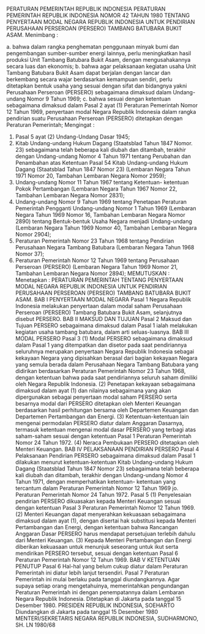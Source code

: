 PERATURAN PEMERINTAH REPUBLIK INDONESIA PERATURAN PEMERINTAH REPUBLIK INDONESIA NOMOR 42 TAHUN 1980 TENTANG PENYERTAAN MODAL NEGARA REPUBLIK INDONESIA UNTUK PENDIRIAN PERUSAHAAN PERSEROAN (PERSERO) TAMBANG BATUBARA BUKIT ASAM.
Menimbang :

a. bahwa dalam rangka penghematan penggunaan minyak bumi dan pengembangan sumber-sumber energi lainnya, perlu meningkatkan hasil produksi Unit Tambang Batubara Bukit Asam, dengan mengusahakannya secara luas dan ekonomis;
b. bahwa agar pelaksanaan kegiatan usaha Unit Tambang Batubara Bukit Asam dapat berjalan dengan lancar dan berkembang secara wajar berdasarkan kemampuan sendiri, perlu ditetapkan bentuk usaha yang sesuai dengan sifat dan bidangnya yakni Perusahaan Perseroan (PERSERO) sebagaimana dimaksud dalam Undang-undang Nomor 9 Tahun 1969;
c. bahwa sesuai dengan ketentuan sebagaimana dimaksud dalam Pasal 2 ayat (1) Peraturan Pemerintah Nomor 12 Tahun 1969, penyertaan modal Negara Republik Indonesia dalam rangka pendirian suatu Perusahaan Perseroan (PERSERO) ditetapkan dengan Peraturan Pemerintah;
Mengingat :

1. Pasal 5 ayat (2) Undang-Undang Dasar 1945;
2. Kitab Undang-undang Hukum Dagang (Staatsblad Tahun 1847 Nomor. 23) sebagaimana telah beberapa kali diubah dan ditambah, terakhir dengan Undang-undang Nomor 4 Tahun 1971 tentang Perubahan dan Penambahan atas Ketentuan Pasal 54 Kitab Undang-undang Hukum Dagang (Staatsblad Tahun 1847 Nomor 23) (Lembaran Negara Tahun 1971 Nomor 20, Tambahan Lembaran Negara Nomor 2959);
3. Undang-undang Nomor 11 Tahun 1967 tentang Ketentuan- ketentuan Pokok Pertambangan (Lembaran Negara Tahun 1967 Nomor 22, Tambahan Lembaran Negara Nomor 2831);
4. Undang-undang Nomor 9 Tahun 1969 tentang Penetapan Peraturan Pemerintah Pengganti Undang-undang Nomor 1 Tahun 1969 (Lembaran Negara Tahun 1969 Nomor 16, Tambahan Lembaran Negara Nomor 2890) tentang Bentuk-bentuk Usaha Negara menjadi Undang-undang (Lembaran Negara Tahun 1969 Nomor 40, Tambahan Lembaran Negara Nomor 2904);
5. Peraturan Pemerintah Nomor 23 Tahun 1968 tentang Pendirian Perusahaan Negara Tambang Batubara (Lembaran Negara Tahun 1968 Nomor 37);
6. Peraturan Pemerintah Nomor 12 Tahun 1969 tentang Perusahaan Perseroan (PERSERO) (Lembaran Negara Tahun 1969 Nomor 21, Tambahan Lembaran Negara Nomor 2894);
MEMUTUSKAN :
 Menetapkan : PERATURAN PEMERINTAH TENTANG PENYERTAAN MODAL NEGARA REPUBLIK INDONESIA UNTUK PENDIRIAN PERUSAHAAN PERSEROAN (PERSERO) TAMBANG BATUBARA BUKIT ASAM.
BAB I PENYERTAAN MODAL NEGARA
Pasal 1
Negara Republik Indonesia melakukan penyertaan dalam modal saham Perusahaan Perseroan (PERSERO) Tambang Batubara Bukit Asam, selanjutnya disebut PERSERO.
BAB II MAKSUD DAN TUJUAN
Pasal 2
Maksud dan Tujuan PERSERO sebagaimana dimaksud dalam Pasal 1 ialah melakukan kegiatan usaha tambang batubara, dalam arti seluas-luasnya.
BAB III MODAL PERSERO
Pasal 3
(1) Modal PERSERO sebagaimana dimaksud dalam Pasal 1 yang ditempatkan dan disetor pada saat pendiriannya seluruhnya merupakan penyertaan Negara Republik Indonesia sebagai kekayaan Negara yang dipisahkan berasal dari bagian kekayaan Negara yang semula berada dalam Perusahaan Negara Tambang Batubara yang didirikan berdasarkan Peraturan Pemerintah Nomor 23 Tahun 1968, dengan ketentuan bahwa pada saat pendiriannya seluruh saham dimiliki oleh Negara Republik Indonesia.
(2) Penetapan kekayaan sebagaimana dimaksud dalam ayat (1) dan nilainya sebagaimana yang akan dipergunakan sebagai penyertaan modal saham PERSERO serta besarnya modal dari PERSERO ditetapkan oleh Menteri Keuangan berdasarkan hasil perhitungan bersama oleh Departemen Keuangan dan Departemen Pertambangan dan Energi.
(3) Ketentuan-ketentuan lain mengenai permodalan PERSERO diatur dalam Anggaran Dasarnya, termasuk ketentuan mengenai modal dasar PERSERO yang terbagi atas saham-saham sesuai dengan ketentuan Pasal 1 Peraturan Pemerintah Nomor 24 Tahun 1972.
(4) Neraca Pembukaan PERSERO ditetapkan oleh Menteri Keuangan.
BAB IV PELAKSANAAN PENDIRIAN PERSERO
Pasal 4
Pelaksanaan Pendirian PERSERO sebagaimana dimaksud dalam Pasal 1 dilakukan menurut ketentuan-ketentuan Kitab Undang-undang Hukum Dagang (Staatsblad Tahun 1847 Nomor 23) sebagaimana telah beberapa kali diubah dan ditambah, terakhir dengan Undang-undang Nomor 4 Tahun 1971, dengan memperhatikan ketentuan- ketentuan yang tercantum dalam Peraturan Pemerintah Nomor 12 Tahun 1969 jo. Peraturan Pemerintah Nomor 24 Tahun 1972.
Pasal 5
(1) Penyelesaian pendirian PERSERO dikuasakan kepada Menteri Keuangan sesuai dengan ketentuan Pasal 3 Peraturan Pemerintah Nomor 12 Tahun 1969.
(2) Menteri Keuangan dapat menyerahkan kekuasaan sebagaimana dimaksud dalam ayat (1), dengan disertai hak substitusi kepada Menteri Pertambangan dan Energi, dengan ketentuan bahwa Rancangan Anggaran Dasar PERSERO harus mendapat persetujuan terlebih dahulu dari Menteri Keuangan.
(3) Kepada Menteri Pertambangan dan Energi diberikan kekuasaan untuk menunjuk seseorang untuk ikut serta mendirikan PERSERO tersebut, sesuai dengan ketentuan Pasal 6 Peraturan Pemerintah Nomor 12 Tahun 1969.
BAB V KETENTUAN PENUTUP
Pasal 6
Hal-hal yang belum cukup diatur dalam Peraturan Pemerintah ini diatur lebih lanjut tersendiri.
Pasal 7
Peraturan Pemerintah ini mulai berlaku pada tanggal diundangkannya. Agar supaya setiap orang mengetahuinya, memerintahkan pengundangan Peraturan Pemerintah ini dengan penempatannya dalam Lembaran Negara Republik Indonesia. Ditetapkan di Jakarta pada tanggal 15 Desember 1980. PRESIDEN REPUBLIK INDONESIA, SOEHARTO Diundangkan di Jakarta pada tanggal 15 Desember 1980 MENTERI/SEKRETARIS NEGARA REPUBLIK INDONESIA, SUDHARMONO, SH. LN 1980/68